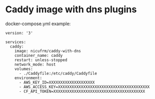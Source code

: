 # Caddy image with dns plugins

docker-compose.yml example:

    version: '3'

    services:
      caddy:
        image: nicufrm/caddy-with-dns
        container_name: caddy
        restart: unless-stopped
        network_mode: host
        volumes:
          - ./Caddyfile:/etc/caddy/Caddyfile
        environment:
          - AWS_KEY_ID=XXXXXXXXXXXXXXXXXXXX
          - AWS_ACCESS_KEY=XXXXXXXXXXXXXXXXXXXXXXXXXXXXXXXXXXXXXXXX
          - CF_API_TOKEN=XXXXXXXXXXXXXXXXXXXXXXXXXXXXXXXXXXXXXXXX